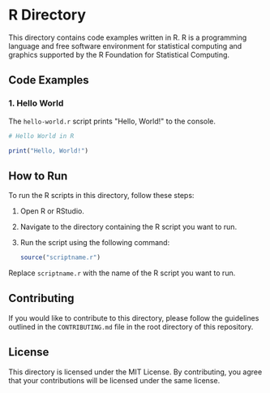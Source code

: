 # R Directory

This directory contains code examples written in R. R is a programming language and free software environment for statistical computing and graphics supported by the R Foundation for Statistical Computing.

## Code Examples

### 1. Hello World

The `hello-world.r` script prints "Hello, World!" to the console.

```r
# Hello World in R

print("Hello, World!")
```

## How to Run

To run the R scripts in this directory, follow these steps:

1. Open R or RStudio.
2. Navigate to the directory containing the R script you want to run.
3. Run the script using the following command:

   ```r
   source("scriptname.r")
   ```

Replace `scriptname.r` with the name of the R script you want to run.

## Contributing

If you would like to contribute to this directory, please follow the guidelines outlined in the `CONTRIBUTING.md` file in the root directory of this repository.

## License

This directory is licensed under the MIT License. By contributing, you agree that your contributions will be licensed under the same license.
